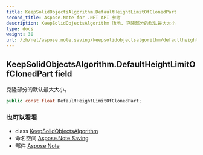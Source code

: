```yaml
---
title: KeepSolidObjectsAlgorithm.DefaultHeightLimitOfClonedPart
second_title: Aspose.Note for .NET API 参考
description: KeepSolidObjectsAlgorithm 场地. 克隆部分的默认最大大小
type: docs
weight: 30
url: /zh/net/aspose.note.saving/keepsolidobjectsalgorithm/defaultheightlimitofclonedpart/
---
```

## KeepSolidObjectsAlgorithm.DefaultHeightLimitOfClonedPart field

克隆部分的默认最大大小。

```csharp
public const float DefaultHeightLimitOfClonedPart;
```

### 也可以看看

* class [KeepSolidObjectsAlgorithm](../)
* 命名空间 [Aspose.Note.Saving](../../keepsolidobjectsalgorithm/)
* 部件 [Aspose.Note](../../../)


